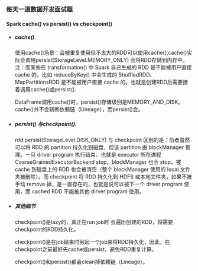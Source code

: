### 每天一道数据开发面试题

#### Spark cache() vs persist() vs checkpoint()

- ##### cache()  

  使用cache()场景：会被重复使用但不太大的RDD可以使用cache(),cache()实际会调用persist(StorageLevel.MEMORY_ONLY) 会将RDD存储到内存中。注：而某些在 transformation() 中 Spark 自己生成的 RDD 是不能被用户直接 cache 的，比如 reduceByKey() 中会生成的 ShuffledRDD、MapPartitionsRDD 是不能被用户直接 cache 的。也就是创建RDD后需要接着调用cache()或persist().

  DataFrame调用cache()时，persist()存储级别是MEMORY_AND_DISK。cache()并不会斩断依赖链（Lineage），而persist()会。

- ##### persist()  与checkpoint().

  rdd.persist(StorageLevel.DISK_ONLY) 与 checkpoint 区别的是：前者虽然可以将 RDD 的 partition 持久化到磁盘，但该 partition 由 blockManager 管理。一旦 driver program 执行结束，也就是 executor 所在进程 CoarseGrainedExecutorBackend stop，blockManager 也会 stop，被 cache 到磁盘上的 RDD 也会被清空（整个 blockManager 使用的 local 文件夹被删除）。而 checkpoint 将 RDD 持久化到 HDFS 或本地文件夹，如果不被手动 remove 掉，是一直存在的，也就是说可以被下一个 driver program 使用，而 cached RDD 不能被其他 dirver program 使用。

- ##### 其他细节

  checkpoint()是lazy的，真正在run job时 会遍历创建的RDD，将需要checkpoint的RDD持久化。

  checkpoint()是在job结束时另起一个job来将RDD持久化，因此，在checkpoint之前最好先cache或persist，避免RDD重复计算。

  checkpoint()和persist()都会clean掉依赖链（Lineage）。

  

  